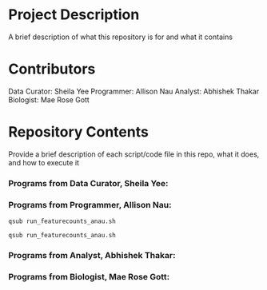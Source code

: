 # Project Description

A brief description of what this repository is for and what it contains

# Contributors

Data Curator: Sheila Yee
Programmer: Allison Nau
Analyst: Abhishek Thakar
Biologist: Mae Rose Gott

# Repository Contents

Provide a brief description of each script/code file in this repo, what it does, and how to execute it

### Programs from Data Curator, Sheila Yee:

### Programs from Programmer, Allison Nau:
    qsub run_featurecounts_anau.sh

```
qsub run_featurecounts_anau.sh
```

### Programs from Analyst, Abhishek Thakar:

### Programs from Biologist, Mae Rose Gott:
